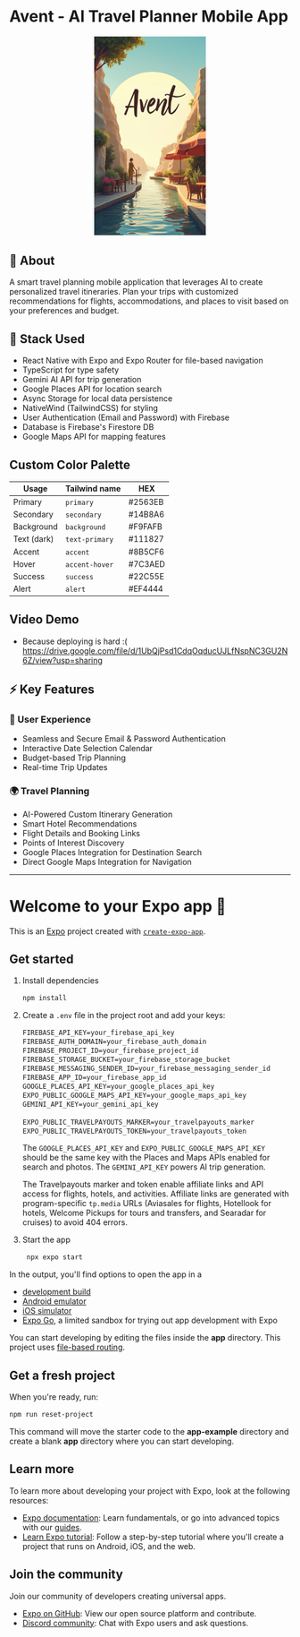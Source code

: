 # Avent - AI Travel Planner Mobile App

<p align="center">
  <img src="./assets/images/splash.png" alt="Avent Logo" width="200"/>
</p>

## 🚀 About

A smart travel planning mobile application that leverages AI to create personalized travel itineraries. Plan your trips with customized recommendations for flights, accommodations, and places to visit based on your preferences and budget.

## 🚀 Stack Used
- React Native with Expo and Expo Router for file-based navigation
- TypeScript for type safety
- Gemini AI API for trip generation
- Google Places API for location search
- Async Storage for local data persistence
- NativeWind (TailwindCSS) for styling
- User Authentication (Email and Password) with Firebase
- Database is Firebase's Firestore DB
- Google Maps API for mapping features

## Custom Color Palette

| Usage | Tailwind name | HEX |
|-------|---------------|-----|
| Primary | `primary` | #2563EB |
| Secondary | `secondary` | #14B8A6 |
| Background | `background` | #F9FAFB |
| Text (dark) | `text-primary` | #111827 |
| Accent | `accent` | #8B5CF6 |
| Hover | `accent-hover` | #7C3AED |
| Success | `success` | #22C55E |
| Alert | `alert` | #EF4444 |

## Video Demo
- Because deploying is hard :(
https://drive.google.com/file/d/1UbQjPsd1CdqOqducUJLfNspNC3GU2N6Z/view?usp=sharing

## ⚡ Key Features

### 👤 User Experience
- Seamless and Secure Email & Password Authentication
- Interactive Date Selection Calendar
- Budget-based Trip Planning
- Real-time Trip Updates

### 🌍 Travel Planning
- AI-Powered Custom Itinerary Generation
- Smart Hotel Recommendations
- Flight Details and Booking Links
- Points of Interest Discovery
- Google Places Integration for Destination Search
- Direct Google Maps Integration for Navigation


-----------------------------------------------------------------

# Welcome to your Expo app 👋

This is an [Expo](https://expo.dev) project created with [`create-expo-app`](https://www.npmjs.com/package/create-expo-app).

## Get started

1. Install dependencies

   ```bash
   npm install
   ```

2. Create a `.env` file in the project root and add your keys:

   ```env
   FIREBASE_API_KEY=your_firebase_api_key
   FIREBASE_AUTH_DOMAIN=your_firebase_auth_domain
   FIREBASE_PROJECT_ID=your_firebase_project_id
   FIREBASE_STORAGE_BUCKET=your_firebase_storage_bucket
   FIREBASE_MESSAGING_SENDER_ID=your_firebase_messaging_sender_id
   FIREBASE_APP_ID=your_firebase_app_id
   GOOGLE_PLACES_API_KEY=your_google_places_api_key
   EXPO_PUBLIC_GOOGLE_MAPS_API_KEY=your_google_maps_api_key
   GEMINI_API_KEY=your_gemini_api_key

   EXPO_PUBLIC_TRAVELPAYOUTS_MARKER=your_travelpayouts_marker
   EXPO_PUBLIC_TRAVELPAYOUTS_TOKEN=your_travelpayouts_token
   ```

   The `GOOGLE_PLACES_API_KEY` and `EXPO_PUBLIC_GOOGLE_MAPS_API_KEY` should be the same key with the Places and Maps APIs enabled for search and photos.
   The `GEMINI_API_KEY` powers AI trip generation.

   The Travelpayouts marker and token enable affiliate links and API access for flights, hotels, and activities. Affiliate links are generated with program-specific `tp.media` URLs (Aviasales for flights, Hotellook for hotels, Welcome Pickups for tours and transfers, and Searadar for cruises) to avoid 404 errors.

3. Start the app

   ```bash
    npx expo start
   ```

In the output, you'll find options to open the app in a

- [development build](https://docs.expo.dev/develop/development-builds/introduction/)
- [Android emulator](https://docs.expo.dev/workflow/android-studio-emulator/)
- [iOS simulator](https://docs.expo.dev/workflow/ios-simulator/)
- [Expo Go](https://expo.dev/go), a limited sandbox for trying out app development with Expo

You can start developing by editing the files inside the **app** directory. This project uses [file-based routing](https://docs.expo.dev/router/introduction).

## Get a fresh project

When you're ready, run:

```bash
npm run reset-project
```

This command will move the starter code to the **app-example** directory and create a blank **app** directory where you can start developing.

## Learn more

To learn more about developing your project with Expo, look at the following resources:

- [Expo documentation](https://docs.expo.dev/): Learn fundamentals, or go into advanced topics with our [guides](https://docs.expo.dev/guides).
- [Learn Expo tutorial](https://docs.expo.dev/tutorial/introduction/): Follow a step-by-step tutorial where you'll create a project that runs on Android, iOS, and the web.

## Join the community

Join our community of developers creating universal apps.

- [Expo on GitHub](https://github.com/expo/expo): View our open source platform and contribute.
- [Discord community](https://chat.expo.dev): Chat with Expo users and ask questions.
